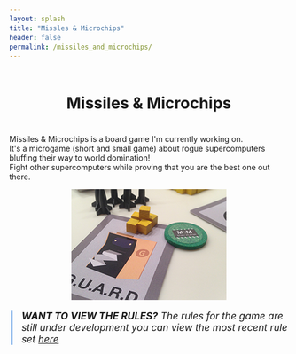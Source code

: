 ```yaml
---
layout: splash
title: "Missles & Microchips"
header: false
permalink: /missiles_and_microchips/
---
```


<div style='text-align: center; display: flex; flex-direction: row; align-items: center; justify-content: center; margin-bottom: 20px; margin-top: 21px;'>
  <h1 class='about-me'>Missiles & Microchips</h1>
</div>

<p>
    Missiles & Microchips is a board game I'm currently working on.
    <br>
    It's a microgame (short and small game) about rogue supercomputers bluffing their way to world domination!
    <br>
    Fight other supercomputers while proving that you are the best one out there.
</p>

<a style="display: flex; align-items: center; justify-content: center;" href="http://imgur.com/a/MxCvz" target="_blank">
    <img src="/images/projects/missiles-and-microchips.png">
</a>

<p style='font-size: 1.1rem; font-style: italic; border-left: 3px solid #4b90e2; margin-left: 0.2rem; padding-left: 1rem'>
<strong>WANT TO VIEW THE RULES?</strong> The rules for the game are still under development you can view the most recent rule set <a href="/files/mnm_rules.pdf">here</a>
</p>
